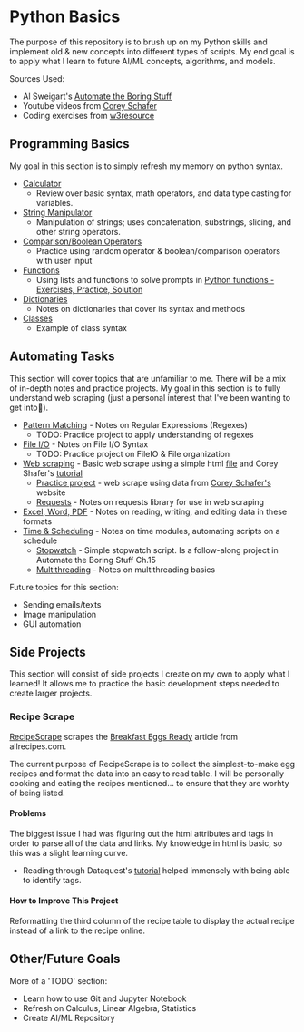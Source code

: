 # Python Basics
The purpose of this repository is to brush up on my Python skills and implement old & new concepts into different types of scripts.
My end goal is to apply what I learn to future AI/ML concepts, algorithms, and models.

Sources Used:
* Al Sweigart's [Automate the Boring Stuff](https://automatetheboringstuff.com/#toc)
* Youtube videos from [Corey Schafer](https://www.youtube.com/user/schafer5)
* Coding exercises from [w3resource](https://www.w3resource.com/python/python-tutorial.php)

## Programming Basics
My goal in this section is to simply refresh my memory on python syntax.

* [Calculator](https://github.com/allysonvasquez/Python-Basics/blob/master/1-Programming%20Basics/Calculator.py)
  - Review over basic syntax, math operators, and data type casting for variables.
* [String Manipulator](https://github.com/allysonvasquez/Python-Basics/blob/master/1-Programming%20Basics/StringManipulation.py)
  - Manipulation of strings; uses concatenation, substrings, slicing, and other string operators.
* [Comparison/Boolean Operators](https://github.com/allysonvasquez/Python-Basics/blob/master/1-Programming%20Basics/Comparison.py)
  - Practice using random operator & boolean/comparison operators with user input
* [Functions](https://github.com/allysonvasquez/Python-Basics/blob/master/1-Programming%20Basics/FunctionPractice.py)
  - Using lists and functions to solve prompts in [Python functions - Exercises, Practice, Solution](https://www.w3resource.com/python-exercises/python-functions-exercises.php)
* [Dictionaries](https://github.com/allysonvasquez/Python-Basics/blob/master/1-Programming%20Basics/Classes.py)
  - Notes on dictionaries that cover its syntax and methods
* [Classes](https://github.com/allysonvasquez/Python-Basics/blob/master/1-Programming%20Basics/Classes.py)
  - Example of class syntax

## Automating Tasks
This section will cover topics that are unfamiliar to me. There will be a mix of in-depth notes and practice projects.
My goal in this section is to fully understand web scraping (just a personal interest that I've been wanting to get into🥺).

* [Pattern Matching](Python-Basics/2-Automating-Tasks/Regexes.py) - Notes on Regular Expressions (Regexes)
  - TODO: Practice project to apply understanding of regexes
* [File I/O](https://github.com/allysonvasquez/Python-Basics/blob/master/2-Automating%20Tasks/FileIO.py) - Notes on File I/O Syntax
  - TODO: Practice project on FileIO & File organization
* [Web scraping](https://github.com/allysonvasquez/Python-Basics/blob/master/2-Automating%20Tasks/WebScraping.py) - Basic web scrape using a simple html [file](https://github.com/allysonvasquez/Python-Basics/blob/master/2-Automating%20Tasks/simple.html) and Corey Shafer's [tutorial](https://youtu.be/ng2o98k983k)
  - [Practice project](https://github.com/allysonvasquez/Python-Basics/blob/master/2-Automating%20Tasks/WebScraping2.py) - web scrape using data from [Corey Schafer's](https://coreyms.com) website
  - [Requests](https://github.com/allysonvasquez/Python-Basics/blob/master/2-Automating%20Tasks/Requests.py) - Notes on requests library for use in web scraping
* [Excel, Word, PDF](https://github.com/allysonvasquez/Python-Portfolio/blob/master/2-Automating%20Tasks/Excel_Word_PDF.py) - Notes on reading, writing, and editing data in these formats
* [Time & Scheduling](https://github.com/allysonvasquez/Python-Portfolio/blob/master/2-Automating%20Tasks/Time.py) - Notes on time modules, automating scripts on a schedule
  - [Stopwatch](https://github.com/allysonvasquez/Python-Portfolio/blob/master/2-Automating%20Tasks/Stopwatch.py) - Simple stopwatch script. Is a follow-along project in Automate the Boring Stuff Ch.15
  - [Multithreading](https://github.com/allysonvasquez/Python-Portfolio/blob/master/2-Automating%20Tasks/threadDemo.py) - Notes on multithreading basics

Future topics for this section:
- Sending emails/texts
- Image manipulation
- GUI automation

## Side Projects
This section will consist of side projects I create on my own to apply what I learned! It allows me to practice the basic development steps needed to create larger projects.
### Recipe Scrape
[RecipeScrape](https://github.com/allysonvasquez/Python-Basics/tree/master/3-Side%20Projects/RecipeScraper) scrapes the [Breakfast Eggs Ready](https://www.allrecipes.com/gallery/easy-egg-breakfast/) article from allrecipes.com. 

The current purpose of RecipeScrape is to collect the simplest-to-make egg recipes and format the data into an easy to read table. I will be personally cooking and eating the recipes mentioned... to ensure that they are worhty of being listed.
#### Problems
The biggest issue I had was figuring out the html attributes and tags in order to parse all of the data and links. My knowledge in html is basic, so this was a slight learning curve.
  - Reading through Dataquest's [tutorial](https://www.dataquest.io/blog/web-scraping-tutorial-python/) helped immensely with being able to identify tags.
#### How to Improve This Project
Reformatting the third column of the recipe table to display the actual recipe instead of a link to the recipe online.


## Other/Future Goals
More of a 'TODO' section:
- Learn how to use Git and Jupyter Notebook
- Refresh on Calculus, Linear Algebra, Statistics
- Create AI/ML Repository
